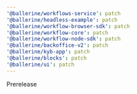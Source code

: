 ```yaml
---
'@ballerine/workflows-service': patch
'@ballerine/headless-example': patch
'@ballerine/workflow-browser-sdk': patch
'@ballerine/workflow-core': patch
'@ballerine/workflow-node-sdk': patch
'@ballerine/backoffice-v2': patch
'@ballerine/kyb-app': patch
'@ballerine/blocks': patch
'@ballerine/ui': patch
---
```


Prerelease
